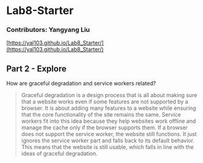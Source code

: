 # Lab8-Starter
### Contributors: Yangyang Liu

[https://yal103.github.io/Lab8_Starter/](https://yal103.github.io/Lab8_Starter/)

## Part 2 - Explore
How are graceful degradation and service workers related?
> Graceful degradation is a design process that is all about making sure that a website works even if some features are not supported by a browser. It is about adding many features to a website while ensuring that the core functionality of the site remains the same. Service workers fit into this idea because they help websites work offline and manage the cache only if the browser supports them. If a browser does not support the service worker, the website still functions. It just ignores the service worker part and falls back to its default behavior. This means that the website is still usable, which falls in line with the ideas of graceful degradation.
